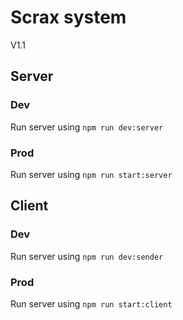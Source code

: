 # Scrax system
V1.1


## Server


### Dev
Run server using `npm run dev:server`

### Prod
Run server using `npm run start:server`

## Client


### Dev
Run server using `npm run dev:sender`

### Prod
Run server using `npm run start:client`

